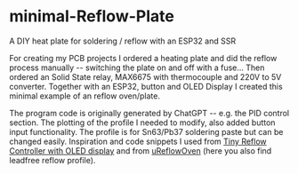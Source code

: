 # minimal-Reflow-Plate
A DIY heat plate for soldering / reflow with an ESP32 and SSR

For creating my PCB projects I ordered a heating plate and did the reflow process manually -- switching the plate on and off with a fuse... Then ordered an Solid State relay, MAX6675 with thermocouple and 220V to 5V converter. Together with an ESP32, button and OLED Display I created this minimal example of an reflow oven/plate.

The program code is originally generated by ChatGPT -- e.g. the PID control section. The plotting of the profile I needed to modify, also added button input functionality. The profile is for Sn63/Pb37 soldering paste but can be changed easily. Inspiration and code snippets I used from [Tiny Reflow Controller with OLED display](https://www.electronics-lab.com/project/tiny-reflow-controller-oled-display/) and from [uReflowOven](https://github.com/dukeduck1984/uReflowOven-Esp32-Micropython) (here you also find leadfree reflow profile).


